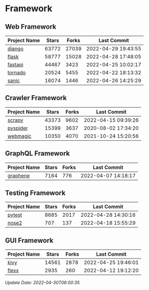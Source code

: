 # Framework

## Web Framework
| Project Name | Stars | Forks | Last Commit |
| ------------ | ----- | ----- | ----------- |
| [django](https://github.com/django/django) | 63772 | 27039 | 2022-04-29 19:43:55 |
| [flask](https://github.com/pallets/flask) | 58777 | 15028 | 2022-04-28 17:48:05 |
| [fastapi](https://github.com/tiangolo/fastapi) | 44467 | 3423 | 2022-04-25 10:02:17 |
| [tornado](https://github.com/tornadoweb/tornado) | 20524 | 5455 | 2022-04-22 18:13:32 |
| [sanic](https://github.com/sanic-org/sanic) | 16074 | 1446 | 2022-04-26 14:25:29 |

## Crawler Framework
| Project Name | Stars | Forks | Last Commit |
| ------------ | ----- | ----- | ----------- |
| [scrapy](https://github.com/scrapy/scrapy) | 43373 | 9602 | 2022-04-15 09:39:26 |
| [pyspider](https://github.com/binux/pyspider) | 15399 | 3637 | 2020-08-02 17:34:20 |
| [webmagic](https://github.com/code4craft/webmagic) | 10350 | 4070 | 2021-10-24 15:20:56 |

## GraphQL Framework
| Project Name | Stars | Forks | Last Commit |
| ------------ | ----- | ----- | ----------- |
| [graphene](https://github.com/graphql-python/graphene) | 7164 | 776 | 2022-04-07 14:18:17 |

## Testing Framework
| Project Name | Stars | Forks | Last Commit |
| ------------ | ----- | ----- | ----------- |
| [pytest](https://github.com/pytest-dev/pytest) | 8685 | 2017 | 2022-04-28 14:30:16 |
| [nose2](https://github.com/nose-devs/nose2) | 707 | 137 | 2022-04-18 15:55:29 |

## GUI Framework
| Project Name | Stars | Forks | Last Commit |
| ------------ | ----- | ----- | ----------- |
| [kivy](https://github.com/kivy/kivy) | 14561 | 2878 | 2022-04-25 19:46:01 |
| [flexx](https://github.com/flexxui/flexx) | 2935 | 260 | 2022-04-12 19:12:20 |

*Update Date: 2022-04-30T06:00:35*